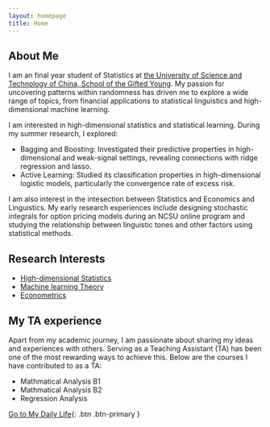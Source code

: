 ```yaml
---
layout: homepage
title: Home
---
```


## About Me

I am an final year student of Statistics at [the University of Science and Technology of China, School of the Gifted Young]([https://en.scgy.ustc.edu.cn/]). My passion for uncovering patterns within randomness has driven me to explore a wide range of topics, from financial applications to statistical linguistics and high-dimensional machine learning.

I am interested in high-dimensional statistics and statistical learning. During my summer research, I explored:

-  Bagging and Boosting: Investigated their predictive properties in high-dimensional and weak-signal settings, revealing connections with ridge regression and lasso.
-  Active Learning: Studied its classification properties in high-dimensional logistic models, particularly the convergence rate of excess risk.

I am also interest in the intesection between Statistics and Economics and Linguistics. My early research experiences include designing stochastic integrals for option pricing models during an NCSU online program and studying the relationship between linguistic tones and other factors using statistical methods.

## Research Interests

- <ins> High-dimensional Statistics
- <ins> Machine learning Theory
- <ins> Econometrics

## My TA experience

Apart from my academic journey, I am passionate about sharing my ideas and experiences with others. Serving as a Teaching Assistant (TA) has been one of the most rewarding ways to achieve this. Below are the courses I have contributed to as a TA:

-  Mathmatical Analysis B1
-  Mathmatical Analysis B2
-  Regression Analysis
  
[Go to My Daily Life](mylife.html){: .btn .btn-primary }




